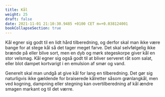 ```yaml
---
title: Kål
weight: 25
draft: false
date: 2021-11-01 21:10:30.9485 +0100 CET m=+0.038124001
bookCollapseSection: true
---
```



Kål egner sig godt til en lidt hård tilberedning, og derfor skal man
ikke være bange for at stege kål så det tager meget farve. Det skal
selvfølgelig ikke brænde på eller blive sort, men en dyb og mørk
stegeskorpe giver kål en stor velsmag. Kål egner sig også godt til at
bliver serveret råt som salat, eller blot dampet kortvarigt i en
emulsion af smør og vand.

Generelt skal man undgå at give kål for lang en tilberedning. Det gør
sig naturligvis ikke gældende for braiserede kålretter såsom
grønlangkål, men ved kogning, dampning eller stegning kan
overtilberedning af kål ændre smagen markant og til det værre.

